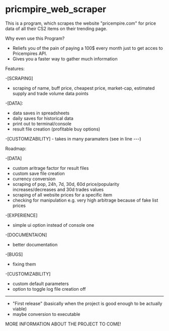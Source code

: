 # pricmpire_web_scraper
This is a program, which scrapes the website "pricempire.com" for price data of all their CS2 items on their trending page.


Why even use this Program?

- Reliefs you of the pain of paying a 100$ every month just to get acces to Pricempires API.
- Gives you a faster way to gather much information


Features:

-[SCRAPING]
  - scraping of name, buff price, cheapest price, market-cap, estimated supply and trade volume data points
    
-[DATA]:
  - data saves in spreadsheets
  - daily saves for historical data
  - print out to terminal/console
  - result file creation (profitable buy options)
    
  -[CUSTOMIZABILITY]
    - takes in many paramaters (see in line ---)

Roadmap:

-[DATA]
  - custom aritrage factor for result files
  - custom save file creation
  - currency conversion
  - scraping of pop, 24h, 7d, 30d, 60d price/popularity increases/decreases and 30d trades values
  - scraping of all website prices for a specific item
  - checking for manipulation e.g. very high arbitrage because of fake list prices 

-[EXPERIENCE]
  - simple ui option instead of console one

-[DOCUMENTAION]
  - better documentation

-[BUGS]
  - fixing them

-[CUSTOMIZABILITY]

  - custom default parameters
  - option to toggle log file creation off

  -------
  - "First release" (basically when the project is good enough to be actually viable)
  - maybe conversion to executable



MORE INFORMATION ABOUT THE PROJECT TO COME!
    

